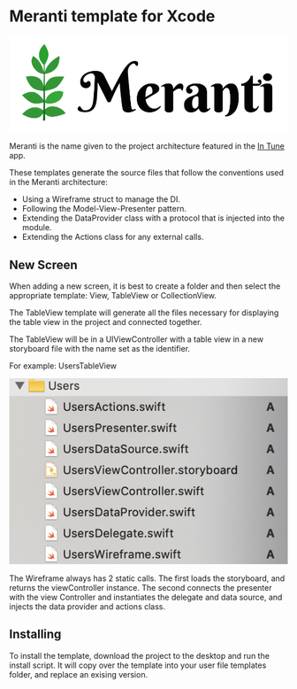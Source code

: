 # Meranti template for Xcode

![Meranti MVP](MerantiLogo.png)

Meranti is the name given to the project architecture featured in the [In Tune](https://github.com/ronanociosoig/inTune) app. 

These templates generate the source files that follow the conventions used in the Meranti architecture: 

- Using a Wireframe struct to manage the DI. 
- Following the Model-View-Presenter pattern. 
- Extending the DataProvider class with a protocol that is injected into the module.
- Extending the Actions class for any external calls. 

## New Screen

When adding a new screen, it is best to create a folder and then select the appropriate template: View, TableView or CollectionView.

The TableView template will generate all the files necessary for displaying the table view in the project and connected together. 

The TableView will be in a UIViewController with a table view in a new storyboard file with the name set as the identifier. 

For example: UsersTableView

![User Table View](UserTableView.png)

The Wireframe always has 2 static calls. The first loads the storyboard, and returns the viewController instance. The second connects the presenter with the view Controller and instantiates the delegate and data source, and injects the data provider and actions class. 

## Installing

To install the template, download the project to the desktop and run the install script. It will copy over the template into your user file templates folder, and replace an exising version. 